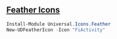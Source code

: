 ## [Feather Icons](https://react-icons.github.io/react-icons/icons?name=fi)

```powershell
Install-Module Universal.Icons.Feather
New-UDFeatherIcon -Icon "FiActivity"
```
